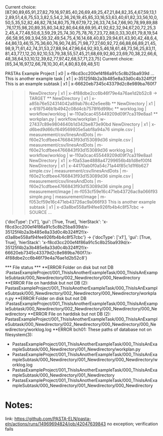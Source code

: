 Current choice: [87,90,89,65,91,27,82,79,16,97,85,40,26,69,49,25,47,21,84,82,35,4,67,59,13,12,89,51,4,6,75,53,3,82,5,54,2,36,26,19,45,85,33,16,53,63,40,61,82,33,56,10,0,50,5,35,52,82,46,82,78,14,80,75,78,67,19,72,26,33,74,54,7,66,90,78,99,89,88,76,17,15,98,20,89,35,80,34,82,80,64,68,69,95,41,92,62,32,94,67,20,72,25,32,45,4,77,48,50,6,3,59,29,25,74,30,75,78,76,7,23,72,88,0,33,30,61,79,8,19,54,66,58,95,99,3,94,59,32,49,54,75,4,16,14,68,40,83,29,94,61,43,90,42,48,6,4,44,86,13,46,15,75,36,60,76,90,74,85,71,98,77,27,60,92,72,66,88,66,89,21,45,98,9,71,61,42,74,31,53,27,88,94,47,96,64,92,93,5,46,18,61,48,73,56,25,83,11,81,43,77,1,12,20,92,10,53,79,38,55,57,45,21,68,69,92,80,23,69,70,38,22,66,6,48,38,64,53,10,12,39,62,77,97,42,68,57,71,23,75]
Current choice: [65,34,16,97,12,66,78,10,30,41,4,80,83,69,48,51]

PASTAs Example Project | x0 | x-f8cd3cc200ef4f86a91c5c8b25ba939d
  ...
  This is another example task | x1 | x-35125f4b2a3b485e8a33d0c4b324ff2f
    This is an example subtask | x1 | x-66620eb7345c43379d2c8e989ba760f7
>>    NewDirectory | x1 | x-4f88dbe2cc6b46f79e4a76ae1d2b52c8                                                  -> TARGET
**      NewDirectory | x1 | x-a85b76e524314042a89ab78c42e5ee8b
**        NewDirectory | x1 | x-6197546b1b4942c08d4cb7578f6d99bc
**          worklog.log | workflow/worklog | w-110a0cac455449209d09f7ca319e8aa1
**        workplan.py | workflow/workplan | w-27437c89e9804640b1d342be873e90bd
        NewDirectory | x1 | x-d6bed9d66cf649569805e5abf8a94a76
          simple.csv | measurement/csv/linesAndDots | m-f60e21cdfbee4766843f93d153089d36
        simple.csv | measurement/csv/linesAndDots | m-f60e21cdfbee4766843f93d153089d36
        worklog.log | workflow/worklog | w-110a0cac455449209d09f7ca319e8aa1
      NewDirectory | x1 | x-f0a53ae4888a47299656b4b1d8ef00f4
        NewDirectory | x1 | x-44170ab0f0a54c71a44f85c1d1f6b627
          simple.csv | measurement/csv/linesAndDots | m-f60e21cdfbee4766843f93d153089d36
        simple.csv | measurement/csv/linesAndDots | m-f60e21cdfbee4766843f93d153089d36
      simple.png | measurement/image | m-f053cf59e16c471eb43726ac9a066f93
      simple.png | measurement/image | m-f053cf59e16c471eb43726ac9a066f93
>>  This is another example subtask | x1 | x-d3a8be558af94fee926fb4b4c8f57cbc                                 -> SOURCE
    ...


   {'docType': ['x1'], 'gui': [True, True], 'hierStack': 'x-f8cd3cc200ef4f86a91c5c8b25ba939d/x-35125f4b2a3b485e8a33d0c4b324ff2f/x-d3a8be558af94fee926fb4b4c8f57cbc'} ->
   {'docType': ['x1'], 'gui': [True, True], 'hierStack': 'x-f8cd3cc200ef4f86a91c5c8b25ba939d/x-35125f4b2a3b485e8a33d0c4b324ff2f/x-66620eb7345c43379d2c8e989ba760f7/x-4f88dbe2cc6b46f79e4a76ae1d2b52c8'}


*** File status ***
**ERROR Folder on disk but not DB  :PastasExampleProject/001_ThisIsAnotherExampleTask/000_ThisIsAnExampleSubtask/000_Newdirectory/002_Newdirectory/000_Newdirectory
**ERROR File on harddisk but not DB (2): PastasExampleProject/001_ThisIsAnotherExampleTask/000_ThisIsAnExampleSubtask/000_Newdirectory/002_Newdirectory/000_Newdirectory/workplan.py
**ERROR Folder on disk but not DB  :PastasExampleProject/001_ThisIsAnotherExampleTask/000_ThisIsAnExampleSubtask/000_Newdirectory/002_Newdirectory/000_Newdirectory/000_Newdirectory
**ERROR File on harddisk but not DB (2): PastasExampleProject/001_ThisIsAnotherExampleTask/000_ThisIsAnExampleSubtask/000_Newdirectory/002_Newdirectory/000_Newdirectory/000_Newdirectory/worklog.log
**ERROR bch01: These paths of database not on filesystem(3):
  - PastasExampleProject/001_ThisIsAnotherExampleTask/000_ThisIsAnExampleSubtask/000_Newdirectory/001_Newdirectory/workplan.py
  - PastasExampleProject/001_ThisIsAnotherExampleTask/000_ThisIsAnExampleSubtask/000_Newdirectory/001_Newdirectory/000_Newdirectory/worklog.log
  - PastasExampleProject/001_ThisIsAnotherExampleTask/000_ThisIsAnExampleSubtask/000_Newdirectory/001_Newdirectory
  - PastasExampleProject/001_ThisIsAnotherExampleTask/000_ThisIsAnExampleSubtask/000_Newdirectory/001_Newdirectory/000_Newdirectory

# Notes:
link: https://github.com/PASTA-ELN/pasta-eln/actions/runs/14969694824/job/42047639843
no exception; verification fails